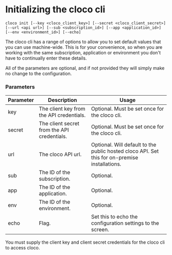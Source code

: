 # Initializing the cloco cli

```shell
cloco init [--key <cloco_client_key>] [--secret <cloco_client_secret>] [--url <api url>] [--sub <subscription_id>] [--app <application_id>] [--env <environment_id>] [--echo]
```

The cloco cli has a range of options to allow you to set default values that you can use machine-wide.  This is for your convenience, so when you are working with the same subscription, application or environment you don't have to continually enter these details.

All of the parameters are optional, and if not provided they will simply make no change to the configuration.

### Parameters

Parameter | Description | Usage
--------- | ----------- | -----
key | The client key from the API credentials. | Optional. Must be set once for the cloco cli.  
secret | The client secret from the API credentials. | Optional. Must be set once for the cloco cli.
url | The cloco API url. | Optional.  Will default to the public hosted cloco API.  Set this for on-premise installations.
sub | The ID of the subscription. | Optional.  
app | The ID of the application. | Optional.
env | The ID of the environment. | Optional.
echo | Flag. | Set this to echo the configuration settings to the screen.

<aside class="warning">
You must supply the client key and client secret credentials for the cloco cli to access cloco.
</aside>
